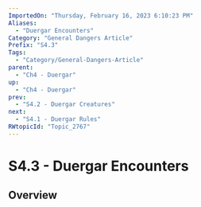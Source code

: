 ```yaml
---
ImportedOn: "Thursday, February 16, 2023 6:10:23 PM"
Aliases:
  - "Duergar Encounters"
Category: "General Dangers Article"
Prefix: "S4.3"
Tags:
  - "Category/General-Dangers-Article"
parent:
  - "Ch4 - Duergar"
up:
  - "Ch4 - Duergar"
prev:
  - "S4.2 - Duergar Creatures"
next:
  - "S4.1 - Duergar Rules"
RWtopicId: "Topic_2767"
---
```

# S4.3 - Duergar Encounters
## Overview
